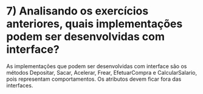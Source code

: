 # 7) Analisando os exercícios anteriores, quais implementações podem ser desenvolvidas com interface?
As implementações que podem ser desenvolvidas com interface são os métodos Depositar, Sacar, Acelerar, Frear, EfetuarCompra e CalcularSalario, pois representam comportamentos. Os atributos devem ficar fora das interfaces.
